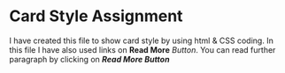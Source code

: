 # Card Style Assignment

I have created this file to show card style by using html & CSS coding.
In this file I have also used links on **Read More** *Button*.
You can read further paragraph by clicking on ***Read More Button***
